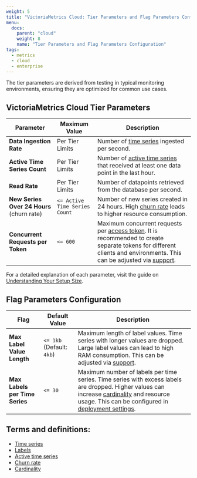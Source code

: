 ```yaml
---
weight: 5
title: "VictoriaMetrics Cloud: Tier Parameters and Flag Parameters Configuration"
menu:
  docs:
    parent: "cloud"
    weight: 8
    name: "Tier Parameters and Flag Parameters Configuration"
tags:
  - metrics
  - cloud
  - enterprise
---
```


The tier parameters are derived from testing in typical monitoring environments, ensuring they are optimized for common use cases.

## VictoriaMetrics Cloud Tier Parameters

| **Parameter**                             | **Maximum Value**                 | **Description**                                                                                                                                                                                                                                 |
|-------------------------------------------|-----------------------------------|-------------------------------------------------------------------------------------------------------------------------------------------------------------------------------------------------------------------------------------------------|
| **Data Ingestion Rate**                   | Per Tier Limits                   | Number of [time series](https://docs.victoriametrics.com/keyconcepts/#time-series) ingested per second.                                                                                                                                         |
| **Active Time Series Count**              | Per Tier Limits                   | Number of [active time series](https://docs.victoriametrics.com/faq/#what-is-an-active-time-series) that received at least one data point in the last hour.                                                                                     |
| **Read Rate**                             | Per Tier Limits                   | Number of datapoints retrieved from the database per second.                                                                                                                                                                                    |
| **New Series Over 24 Hours** (churn rate) | `<= Active Time Series Count`     | Number of new series created in 24 hours. High [churn rate](https://docs.victoriametrics.com/faq/#what-is-high-churn-rate) leads to higher resource consumption.                                                                                |
| **Concurrent Requests per Token**         | `<= 600`                          | Maximum concurrent requests per [access token](deployments/access-tokens.md). It is recommended to create separate tokens for different clients and environments. This can be adjusted via [support](mailto:support-cloud@victoriametrics.com). |

For a detailed explanation of each parameter, visit the guide on [Understanding Your Setup Size](https://docs.victoriametrics.com/guides/understand-your-setup-size.html).

## Flag Parameters Configuration

| **Flag**                          | **Default Value**         | **Description**                                                                                                                                                                                                                                                                                                                                                     |
|-----------------------------------|---------------------------|---------------------------------------------------------------------------------------------------------------------------------------------------------------------------------------------------------------------------------------------------------------------------------------------------------------------------------------------------------------------|
| **Max Label Value Length**        | `<= 1kb` (Default: `4kb`) | Maximum length of label values. Time series with longer values are dropped. Large label values can lead to high RAM consumption. This can be adjusted via [support](mailto:support-cloud@victoriametrics.com).                                                                                                                                                      |
| **Max Labels per Time Series**    | `<= 30`                   | Maximum number of labels per time series. Time series with excess labels are dropped. Higher values can increase [cardinality](https://docs.victoriametrics.com/keyconcepts/#cardinality) and resource usage. This can be configured in [deployment settings](https://docs.victoriametrics.com/victoriametrics-cloud/quickstart/#modifying-an-existing-deployment). |


## Terms and definitions:

  - [Time series](https://docs.victoriametrics.com/keyconcepts/#time-series)
  - [Labels](https://docs.victoriametrics.com/keyconcepts/#labels)
  - [Active time series](https://docs.victoriametrics.com/faq/#what-is-an-active-time-series)
  - [Churn rate](https://docs.victoriametrics.com/faq/#what-is-high-churn-rate)
  - [Cardinality](https://docs.victoriametrics.com/keyconcepts/#cardinality)
